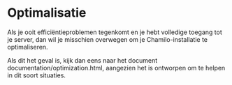 # Optimalisatie

Als je ooit efficiëntieproblemen tegenkomt en je hebt volledige toegang tot je server, dan wil je misschien overwegen om je Chamilo-installatie te optimaliseren.

Als dit het geval is, kijk dan eens naar het document documentation/optimization.html, aangezien het is ontworpen om te helpen in dit soort situaties.
